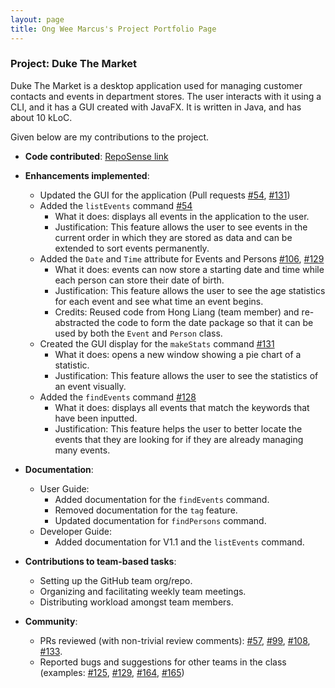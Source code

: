 ```yaml
---
layout: page
title: Ong Wee Marcus's Project Portfolio Page
---
```


### Project: Duke The Market

Duke The Market is a desktop application used for managing customer contacts and events in department stores. 
The user interacts with it using a CLI, and it has a GUI created with JavaFX. 
It is written in Java, and has about 10 kLoC.

Given below are my contributions to the project.

* **Code contributed**: [RepoSense link](https://nus-cs2103-ay2223s1.github.io/tp-dashboard/?search=lfrostbytee&breakdown=true)

* **Enhancements implemented**:
    * Updated the GUI for the application (Pull requests [\#54](https://github.com/AY2223S1-CS2103-F09-2/tp/pull/54), [\#131](https://github.com/AY2223S1-CS2103-F09-2/tp/pull/131))
    * Added the `listEvents` command [\#54](https://github.com/AY2223S1-CS2103-F09-2/tp/pull/54)
        * What it does: displays all events in the application to the user.
        * Justification: This feature allows the user to see events in the current order in which they are stored as data and can be extended to sort events permanently.
    * Added the `Date` and `Time` attribute for Events and Persons [\#106](https://github.com/AY2223S1-CS2103-F09-2/tp/pull/106), [\#129](https://github.com/AY2223S1-CS2103-F09-2/tp/pull/129)
        * What it does: events can now store a starting date and time while each person can store their date of birth.
        * Justification: This feature allows the user to see the age statistics for each event and see what time an event begins.
        * Credits: Reused code from Hong Liang (team member) and re-abstracted the code to form the date package so that it can be used by both the `Event` and `Person` class.
    * Created the GUI display for the `makeStats` command [\#131](https://github.com/AY2223S1-CS2103-F09-2/tp/pull/131)
        * What it does: opens a new window showing a pie chart of a statistic.
        * Justification: This feature allows the user to see the statistics of an event visually.
    * Added the `findEvents` command [\#128](https://github.com/AY2223S1-CS2103-F09-2/tp/pull/128)
        * What it does: displays all events that match the keywords that have been inputted.
        * Justification: This feature helps the user to better locate the events that they are looking for if they are already managing many events.

* **Documentation**:
    * User Guide:
        * Added documentation for the `findEvents` command.
        * Removed documentation for the `tag` feature.
        * Updated documentation for `findPersons` command.
    * Developer Guide:
        * Added documentation for V1.1 and the `listEvents` command.

* **Contributions to team-based tasks**:
    * Setting up the GitHub team org/repo.
    * Organizing and facilitating weekly team meetings.
    * Distributing workload amongst team members.

* **Community**:
    * PRs reviewed (with non-trivial review comments): [\#57](https://github.com/AY2223S1-CS2103-F09-2/tp/pull/57), [\#99](https://github.com/AY2223S1-CS2103-F09-2/tp/pull/99), [\#108](https://github.com/AY2223S1-CS2103-F09-2/tp/pull/108), [\#133](https://github.com/AY2223S1-CS2103-F09-2/tp/pull/133).
    * Reported bugs and suggestions for other teams in the class (examples: [\#125](https://github.com/AY2223S1-CS2103T-W17-1/tp/issues/125), [\#129](https://github.com/AY2223S1-CS2103T-W17-1/tp/issues/129), [\#164](https://github.com/AY2223S1-CS2103T-W17-1/tp/issues/164), [\#165](https://github.com/AY2223S1-CS2103T-W17-1/tp/issues/165))
